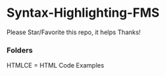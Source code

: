 # Syntax-Highlighting-FMS

Please Star/Favorite this repo, it helps 
Thanks!

### Folders
HTMLCE = HTML Code Examples
